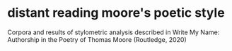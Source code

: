 # distant reading moore's poetic style
Corpora and results of stylometric analysis described in Write My Name: Authorship in the Poetry of Thomas Moore (Routledge, 2020)
